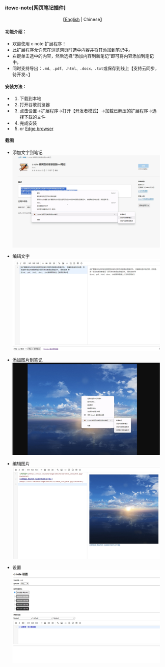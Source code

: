 ### itcwc-note[网页笔记插件]

<p align="center">
    【<a href="/README.md">English</a>   |   Chinese】
</p>

#### 功能介绍：
* 欢迎使用 c note 扩展程序！
* 此扩展程序允许您在浏览网页时选中内容并将其添加到笔记中。
* 右键单击选中的内容，然后选择“添加内容到新笔记”即可将内容添加到笔记中。
* 同时支持导出：`.md、.pdf、.html、.docx、.txt`或保存到线上【支持云同步，待开发~】

#### 安装方法：
* 1. 下载到本地
* 2. 打开谷歌浏览器
* 3. 点击设置->扩展程序->打开【开发者模式】->加载已解压的扩展程序->选择下载的文件
* 4. 完成安装
* 5. or [Edge browser](https://microsoftedge.microsoft.com/addons/detail/c-note-add-web-page-conte/bdcofhehaohhfckpelmkkpmigoemecpp)


#### 截图
* 添加文字到笔记
  ![添加文字到笔记](../images/zh/c1.png)

* 编辑文字
  ![编辑文字](../images/zh/c2.png)

* 添加图片到笔记
  ![添加图片到笔记](../images/zh/c3.png)

* 编辑图片
  ![编辑图片](../images/zh/c4.png)

* 设置
  ![设置](../images/zh/c5.png)